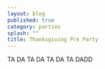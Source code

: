 ```yaml
---
layout: blog
published: true
category: parties
splash: ""
title: Thanksgiving Pre Party
---
```





TA DA TA DA
TA DA TA DADD
